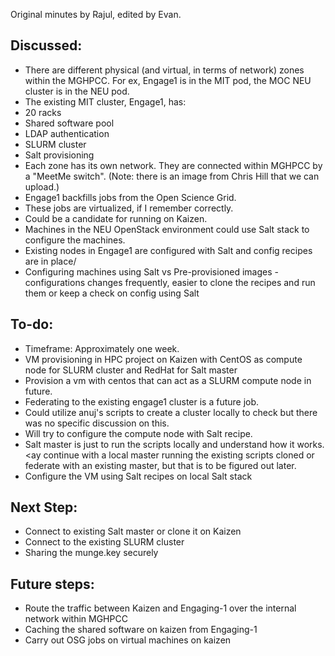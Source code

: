 Original minutes by Rajul, edited by Evan.

## Discussed:
* There are different physical (and virtual, in terms of network) zones within the MGHPCC. For ex, Engage1 is in the MIT pod, the MOC NEU cluster is in the NEU pod.
* The existing MIT cluster, Engage1, has:
 * 20 racks
 * Shared software pool
 * LDAP authentication
 * SLURM cluster
 * Salt provisioning
* Each zone has its own network. They are connected within MGHPCC by a "MeetMe switch". (Note: there is an image from Chris Hill that we can upload.)
* Engage1 backfills jobs from the Open Science Grid.
 * These jobs are virtualized, if I remember correctly. 
 * Could be a candidate for running on Kaizen.
* Machines in the NEU OpenStack environment could use Salt stack to configure the machines.
 * Existing nodes in Engage1 are configured with Salt and config recipes are in place/
* Configuring machines using Salt vs Pre-provisioned images - configurations changes frequently, easier to clone the recipes and run them or keep a check on config using Salt

## To-do: 
* Timeframe: Approximately one week.
* VM provisioning in HPC project on Kaizen with CentOS as compute node for SLURM cluster and RedHat for Salt master
 * Provision a vm with centos that can act as a SLURM compute node in future.
 * Federating to the existing engage1 cluster is a future job.
 * Could utilize anuj's scripts to create a cluster locally to check but there was no specific discussion on this.
 * Will try to configure the compute node with Salt recipe.
 * Salt master is just to run the scripts locally and understand how it works. <ay continue with a local master running the existing scripts cloned or federate with an existing master, but that is to be figured out later.
* Configure the VM using Salt recipes on local Salt stack 

## Next Step:
* Connect to existing Salt master or clone it on Kaizen
* Connect to the existing SLURM cluster
* Sharing the munge.key securely

## Future steps:
* Route the traffic between Kaizen and Engaging-1 over the internal network within MGHPCC
* Caching the shared software on kaizen from Engaging-1
* Carry out OSG jobs on virtual machines on kaizen
